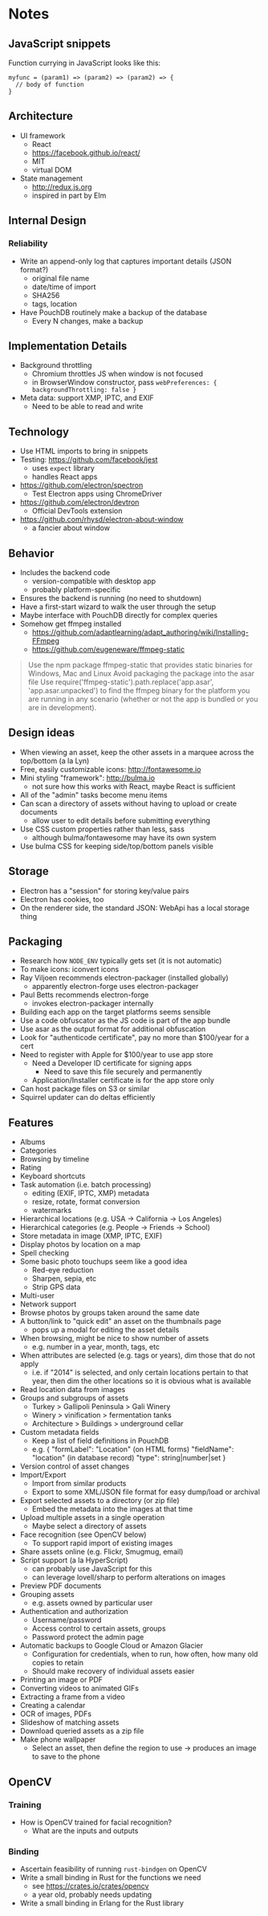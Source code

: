 # Notes

## JavaScript snippets

Function currying in JavaScript looks like this:

```
myfunc = (param1) => (param2) => (param2) => {
  // body of function
}
```

## Architecture

* UI framework
    - React
    - https://facebook.github.io/react/
    - MIT
    - virtual DOM
* State management
    - http://redux.js.org
    - inspired in part by Elm

## Internal Design

### Reliability

* Write an append-only log that captures important details (JSON format?)
    - original file name
    - date/time of import
    - SHA256
    - tags, location
* Have PouchDB routinely make a backup of the database
    - Every N changes, make a backup

## Implementation Details

* Background throttling
    - Chromium throttles JS when window is not focused
    - in BrowserWindow constructor, pass `webPreferences: { backgroundThrottling: false }`
* Meta data: support XMP, IPTC, and EXIF
    - Need to be able to read and write

## Technology

* Use HTML imports to bring in snippets
* Testing: https://github.com/facebook/jest
    - uses `expect` library
    - handles React apps
* https://github.com/electron/spectron
    - Test Electron apps using ChromeDriver
* https://github.com/electron/devtron
    - Official DevTools extension
* https://github.com/rhysd/electron-about-window
    - a fancier about window

## Behavior

* Includes the backend code
    - version-compatible with desktop app
    - probably platform-specific
* Ensures the backend is running (no need to shutdown)
* Have a first-start wizard to walk the user through the setup
* Maybe interface with PouchDB directly for complex queries
* Somehow get ffmpeg installed
    - https://github.com/adaptlearning/adapt_authoring/wiki/Installing-FFmpeg
    - https://github.com/eugeneware/ffmpeg-static

> Use the npm package ffmpeg-static that provides static binaries for
> Windows, Mac and Linux Avoid packaging the package into the asar file Use
> require('ffmpeg-static').path.replace('app.asar', 'app.asar.unpacked') to
> find the ffmpeg binary for the platform you are running in any scenario
> (whether or not the app is bundled or you are in development).

## Design ideas

* When viewing an asset, keep the other assets in a marquee across the top/bottom (a la Lyn)
* Free, easily customizable icons: http://fontawesome.io
* Mini styling "framework": http://bulma.io
    - not sure how this works with React, maybe React is sufficient
* All of the "admin" tasks become menu items
* Can scan a directory of assets without having to upload or create documents
    - allow user to edit details before submitting everything
* Use CSS custom properties rather than less, sass
    - although bulma/fontawesome may have its own system
* Use bulma CSS for keeping side/top/bottom panels visible

## Storage

* Electron has a "session" for storing key/value pairs
* Electron has cookies, too
* On the renderer side, the standard JSON: WebApi has a local storage thing

## Packaging

* Research how `NODE_ENV` typically gets set (it is not automatic)
* To make icons: iconvert icons
* Ray Viljoen recommends electron-packager (installed globally)
    - apparently electron-forge uses electron-packager
* Paul Betts recommends electron-forge
    - invokes electron-packager internally
* Building each app on the target platforms seems sensible
* Use a code obfuscator as the JS code is part of the app bundle
* Use asar as the output format for additional obfuscation
* Look for "authenticode certificate", pay no more than $100/year for a cert
* Need to register with Apple for $100/year to use app store
    - Need a Developer ID certificate for signing apps
        + Need to save this file securely and permanently
    - Application/Installer certificate is for the app store only
* Can host package files on S3 or similar
* Squirrel updater can do deltas efficiently

## Features

* Albums
* Categories
* Browsing by timeline
* Rating
* Keyboard shortcuts
* Task automation (i.e. batch processing)
    - editing (EXIF, IPTC, XMP) metadata
    - resize, rotate, format conversion
    - watermarks
* Hierarchical locations (e.g. USA -> California -> Los Angeles)
* Hierarchical categories (e.g. People -> Friends -> School)
* Store metadata in image (XMP, IPTC, EXIF)
* Display photos by location on a map
* Spell checking
* Some basic photo touchups seem like a good idea
    - Red-eye reduction
    - Sharpen, sepia, etc
    - Strip GPS data
* Multi-user
* Network support
* Browse photos by groups taken around the same date
* A button/link to "quick edit" an asset on the thumbnails page
    - pops up a modal for editing the asset details
* When browsing, might be nice to show number of assets
    - e.g. number in a year, month, tags, etc
* When attributes are selected (e.g. tags or years), dim those that do not apply
    - i.e. if "2014" is selected, and only certain locations pertain to that year,
      then dim the other locations so it is obvious what is available
* Read location data from images
* Groups and subgroups of assets
    - Turkey > Gallipoli Peninsula > Gali Winery
    - Winery > vinification > fermentation tanks
    - Architecture > Buildings > underground cellar
* Custom metadata fields
    - Keep a list of field definitions in PouchDB
    - e.g.
      {
        "formLabel": "Location" (on HTML forms)
        "fieldName": "location" (in database record)
        "type": string|number|set
      }
* Version control of asset changes
* Import/Export
    - Import from similar products
    - Export to some XML/JSON file format for easy dump/load or archival
* Export selected assets to a directory (or zip file)
    - Embed the metadata into the images at that time
* Upload multiple assets in a single operation
    - Maybe select a directory of assets
* Face recognition (see OpenCV below)
    - To support rapid import of existing images
* Share assets online (e.g. Flickr, Smugmug, email)
* Script support (a la HyperScript)
    - can probably use JavaScript for this
    - can leverage lovell/sharp to perform alterations on images
* Preview PDF documents
* Grouping assets
    - e.g. assets owned by particular user
* Authentication and authorization
    - Username/password
    - Access control to certain assets, groups
    - Password protect the admin page
* Automatic backups to Google Cloud or Amazon Glacier
    - Configuration for credentials, when to run, how often, how many old copies to retain
    - Should make recovery of individual assets easier
* Printing an image or PDF
* Converting videos to animated GIFs
* Extracting a frame from a video
* Creating a calendar
* OCR of images, PDFs
* Slideshow of matching assets
* Download queried assets as a zip file
* Make phone wallpaper
    - Select an asset, then define the region to use -> produces an image to save to the phone

## OpenCV

### Training

* How is OpenCV trained for facial recognition?
    - What are the inputs and outputs

### Binding

* Ascertain feasibility of running `rust-bindgen` on OpenCV
* Write a small binding in Rust for the functions we need
    - see https://crates.io/crates/opencv
    - a year old, probably needs updating
* Write a small binding in Erlang for the Rust library
